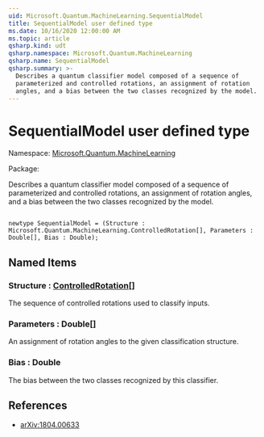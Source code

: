 ```yaml
---
uid: Microsoft.Quantum.MachineLearning.SequentialModel
title: SequentialModel user defined type
ms.date: 10/16/2020 12:00:00 AM
ms.topic: article
qsharp.kind: udt
qsharp.namespace: Microsoft.Quantum.MachineLearning
qsharp.name: SequentialModel
qsharp.summary: >-
  Describes a quantum classifier model composed of a sequence of
  parameterized and controlled rotations, an assignment of rotation
  angles, and a bias between the two classes recognized by the model.
---
```


# SequentialModel user defined type

Namespace: [Microsoft.Quantum.MachineLearning](xref:Microsoft.Quantum.MachineLearning)

Package: [](https://nuget.org/packages/)


Describes a quantum classifier model composed of a sequence ofparameterized and controlled rotations, an assignment of rotationangles, and a bias between the two classes recognized by the model.

```Q#

newtype SequentialModel = (Structure : Microsoft.Quantum.MachineLearning.ControlledRotation[], Parameters : Double[], Bias : Double);
```



## Named Items

### Structure : [ControlledRotation](xref:Microsoft.Quantum.MachineLearning.ControlledRotation)[]

The sequence of controlled rotations used to classify inputs.


### Parameters : Double[]

An assignment of rotation angles to the given classification structure.


### Bias : Double

The bias between the two classes recognized by this classifier.



## References

- [arXiv:1804.00633](https://arxiv.org/abs/1804.00633)